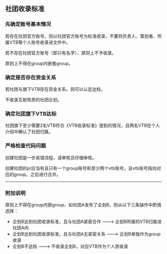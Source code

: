 ## 社团收录标准


### 先确定账号基本情况

若存在社团官方账号，则以社团官方账号为标准收录，不要将负责人、策划者、所属VTB等个人账号收录进文件中。

若不存在社团官方账号（即只有名字），原则上不予收录。

原则上不得在group内嵌套group。


### 确定是否存在资金关系

若社团与旗下VTB存在资金关系，则可以认定达标。

不收录互助性质的社团企划。


### 确定社团旗下VTB达标

社团旗下至少需要2名VTB符合《VTB收录标准》提到的情况，且两名VTB在个人介绍中确认了社团归属。


### 严格检查代码问题

创建社团是一步易错流程，请审核员仔细审核。

创建社团的pr应当有且只有一个group账号和至少两个vtb账号，且vtb账号指向对应的group。之后进行合并。

---

### 附加说明

原则上不得在group内嵌group，如社团A发布了企划B，则从以下三条操作中酌情选择：
- 企划B达到社团收录标准，且与社团A紧密合作 ---> 企划B所属的VTB归属进社团A内
- 企划B达到社团收录标准，且与社团A无紧密关系 ---> 企划B单独作为group收录
- 企划B不达标 ---> 不收录企划B，对应VTB作为个人势收录
